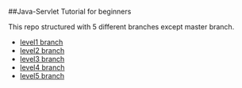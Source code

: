 ##Java-Servlet Tutorial for beginners

This repo structured with 5 different branches except master branch.

 - [level1 branch](https://github.com/okulbilisim/Java-Servlet/tree/level1)
 - [level2 branch](https://github.com/okulbilisim/Java-Servlet/tree/level2)
 - [level3 branch](https://github.com/okulbilisim/Java-Servlet/tree/level3)
 - [level4 branch](https://github.com/okulbilisim/Java-Servlet/tree/level4)
 - [level5 branch](https://github.com/okulbilisim/Java-Servlet/tree/level5)

 

